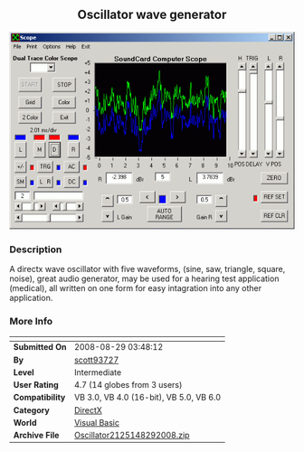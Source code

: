 ﻿<div align="center">

## Oscillator wave generator

<img src="PIC20088292214161558.gif">
</div>

### Description

A directx wave oscillator with five waveforms, (sine, saw, triangle, square, noise), great audio generator, may be used for a hearing test application (medical), all written on one form for easy intagration into any other application.
 
### More Info
 


<span>             |<span>
---                |---
**Submitted On**   |2008-08-29 03:48:12
**By**             |[scott93727](https://github.com/Planet-Source-Code/PSCIndex/blob/master/ByAuthor/scott93727.md)
**Level**          |Intermediate
**User Rating**    |4.7 (14 globes from 3 users)
**Compatibility**  |VB 3\.0, VB 4\.0 \(16\-bit\), VB 5\.0, VB 6\.0
**Category**       |[DirectX](https://github.com/Planet-Source-Code/PSCIndex/blob/master/ByCategory/directx__1-44.md)
**World**          |[Visual Basic](https://github.com/Planet-Source-Code/PSCIndex/blob/master/ByWorld/visual-basic.md)
**Archive File**   |[Oscillator2125148292008\.zip](https://github.com/Planet-Source-Code/scott93727-oscillator-wave-generator__1-71018/archive/master.zip)








